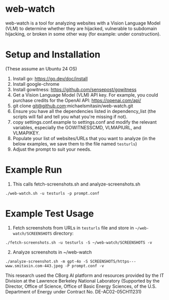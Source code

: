 # web-watch

web-watch is a tool for analyzing websites with a Vision Language Model (VLM) to determine whether they are hijacked, vulnerable to subdomain hijacking, or broken in some other way (for example: under construction).

# Setup and Installation
(These assume an Ubuntu 24 OS)

1) Install go: https://go.dev/doc/install
2) Install google-chrome
3) Install gowitness: https://github.com/sensepost/gowitness
4) Get a Vision Language Model (VLM) API key. For example, you could purchase credits for the OpenAI API: https://openai.com/api/
5) git clone git@github.com:michaelsmitasin/web-watch.git
6) Ensure you have all the dependencies listed in dependency_list (the scripts will fail and tell you what you're missing if not).
7) copy settings.conf.example to settings.conf and modify the relevant variables, especially the GOWITNESSCMD, VLMAPIURL, and VLMAPIKEY.
8) Populate your list of websites/URLs that you want to analyze (in the below examples, we save them to the file named `testurls`)
9) Adjust the prompt to suit your needs.

# Example Run

1) This calls fetch-screenshots.sh and analyze-screenshots.sh

```
./web-watch.sh -u testurls -p prompt.conf
```

# Example Test Usage

1) Fetch screenshots from URLs in `testurls` file and store in `~/web-watch/SCREENSHOTS` directory:
```
./fetch-screenshots.sh -u testurls -S ~/web-watch/SCREENSHOTS -v
```
2) Analyze screenshots in ~/web-watch
```
./analyze-screenshot.sh -m gpt-4o -S SCREENSHOTS/https---www.smitasin.com-443.jpeg -P prompt.conf -v
```

This research used the CBorg AI platform and resources provided by the IT Division at the Lawrence Berkeley National Laboratory (Supported by the Director, Office of Science, Office of Basic Energy Sciences, of the U.S. Department of Energy under Contract No. DE-AC02-05CH11231)
